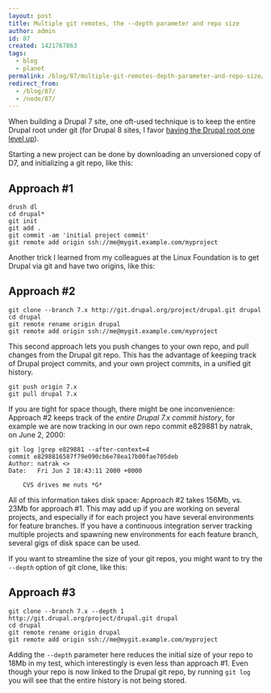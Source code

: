 ```yaml
---
layout: post
title: Multiple git remotes, the --depth parameter and repo size
author: admin
id: 87
created: 1421767863
tags:
  - blog
  - planet
permalink: /blog/87/multiple-git-remotes-depth-parameter-and-repo-size/
redirect_from:
  - /blog/87/
  - /node/87/
---
```

When building a Drupal 7 site, one oft-used technique is to keep the entire Drupal root under git (for Drupal 8 sites, I favor [having the Drupal root one level up](http://dcycleproject.org/blog/68)).

Starting a new project can be done by downloading an unversioned copy of D7, and initializing a git repo, like this:

Approach #1
-----------

    drush dl
    cd drupal*
    git init
    git add .
    git commit -am 'initial project commit'
    git remote add origin ssh://me@mygit.example.com/myproject

Another trick I learned from my colleagues at the Linux Foundation is to get Drupal via git and have two origins, like this:

Approach #2
-----------

    git clone --branch 7.x http://git.drupal.org/project/drupal.git drupal
    cd drupal
    git remote rename origin drupal
    git remote add origin ssh://me@mygit.example.com/myproject

This second approach lets you push changes to your own repo, and pull changes from the Drupal git repo. This has the advantage of keeping track of Drupal project commits, and your own project commits, in a unified git history.

    git push origin 7.x
    git pull drupal 7.x

If you are tight for space though, there might be one inconvenience: Approach #2 keeps track of the _entire Drupal 7.x commit history_, for example we are now tracking in our own repo commit e829881 by natrak, on June 2, 2000:

    git log |grep e829881 --after-context=4
    commit e8298816587f79e090cb6e78ea17b00fae705deb
    Author: natrak <>
    Date:   Fri Jun 2 18:43:11 2000 +0000

        CVS drives me nuts *G*

All of this information takes disk space: Approach #2 takes 156Mb, vs. 23Mb for approach #1. This may add up if you are working on several projects, and especially if for each project you have several environments for feature branches. If you have a continuous integration server tracking multiple projects and spawning new environments for each feature branch, several gigs of disk space can be used.

If you want to streamline the size of your git repos, you might want to try the `--depth` option of git clone, like this:

Approach #3
-----

    git clone --branch 7.x --depth 1 http://git.drupal.org/project/drupal.git drupal
    cd drupal
    git remote rename origin drupal
    git remote add origin ssh://me@mygit.example.com/myproject

Adding the `--depth` parameter here reduces the initial size of your repo to 18Mb in my test, which interestingly is even less than approach #1. Even though your repo is now linked to the Drupal git repo, by running `git log` you will see that the entire history is not being stored.
